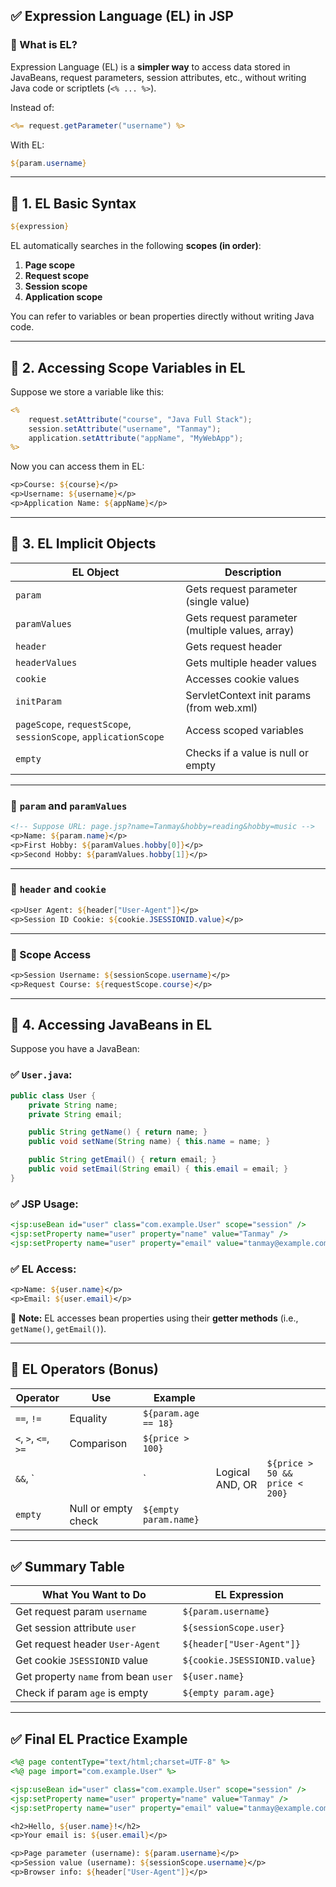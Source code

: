 
## ✅  Expression Language (EL) in JSP

### 🚀 What is EL?

Expression Language (EL) is a **simpler way** to access data stored in JavaBeans, request parameters, session attributes, etc., without writing Java code or scriptlets (`<% ... %>`).

Instead of:

```jsp
<%= request.getParameter("username") %>
```

With EL:

```jsp
${param.username}
```

---

## 🔹 1. EL **Basic Syntax**

```jsp
${expression}
```

EL automatically searches in the following **scopes (in order)**:

1. **Page scope**
2. **Request scope**
3. **Session scope**
4. **Application scope**

You can refer to variables or bean properties directly without writing Java code.

---

## 🔹 2. Accessing Scope Variables in EL

Suppose we store a variable like this:

```jsp
<%
    request.setAttribute("course", "Java Full Stack");
    session.setAttribute("username", "Tanmay");
    application.setAttribute("appName", "MyWebApp");
%>
```

Now you can access them in EL:

```jsp
<p>Course: ${course}</p>
<p>Username: ${username}</p>
<p>Application Name: ${appName}</p>
```

---

## 🔹 3. EL Implicit Objects

| EL Object                                                       | Description                                     |
| --------------------------------------------------------------- | ----------------------------------------------- |
| `param`                                                         | Gets request parameter (single value)           |
| `paramValues`                                                   | Gets request parameter (multiple values, array) |
| `header`                                                        | Gets request header                             |
| `headerValues`                                                  | Gets multiple header values                     |
| `cookie`                                                        | Accesses cookie values                          |
| `initParam`                                                     | ServletContext init params (from web.xml)       |
| `pageScope`, `requestScope`, `sessionScope`, `applicationScope` | Access scoped variables                         |
| `empty`                                                         | Checks if a value is null or empty              |

---

### 🔸 `param` and `paramValues`

```jsp
<!-- Suppose URL: page.jsp?name=Tanmay&hobby=reading&hobby=music -->
<p>Name: ${param.name}</p>
<p>First Hobby: ${paramValues.hobby[0]}</p>
<p>Second Hobby: ${paramValues.hobby[1]}</p>
```

---

### 🔸 `header` and `cookie`

```jsp
<p>User Agent: ${header["User-Agent"]}</p>
<p>Session ID Cookie: ${cookie.JSESSIONID.value}</p>
```

---

### 🔸 Scope Access

```jsp
<p>Session Username: ${sessionScope.username}</p>
<p>Request Course: ${requestScope.course}</p>
```

---

## 🔹 4. Accessing JavaBeans in EL

Suppose you have a JavaBean:

### ✅ `User.java`:

```java
public class User {
    private String name;
    private String email;

    public String getName() { return name; }
    public void setName(String name) { this.name = name; }

    public String getEmail() { return email; }
    public void setEmail(String email) { this.email = email; }
}
```

### ✅ JSP Usage:

```jsp
<jsp:useBean id="user" class="com.example.User" scope="session" />
<jsp:setProperty name="user" property="name" value="Tanmay" />
<jsp:setProperty name="user" property="email" value="tanmay@example.com" />
```

### ✅ EL Access:

```jsp
<p>Name: ${user.name}</p>
<p>Email: ${user.email}</p>
```

🧠 **Note:** EL accesses bean properties using their **getter methods** (i.e., `getName()`, `getEmail()`).

---

## 🔸 EL Operators (Bonus)

| Operator             | Use                 | Example               |                 |                                |
| -------------------- | ------------------- | --------------------- | --------------- | ------------------------------ |
| `==`, `!=`           | Equality            | `${param.age == 18}`  |                 |                                |
| `<`, `>`, `<=`, `>=` | Comparison          | `${price > 100}`      |                 |                                |
| `&&`, \`             |                     | \`                    | Logical AND, OR | `${price > 50 && price < 200}` |
| `empty`              | Null or empty check | `${empty param.name}` |                 |                                |

---

## ✅ Summary Table

| What You Want to Do                  | EL Expression                |
| ------------------------------------ | ---------------------------- |
| Get request param `username`         | `${param.username}`          |
| Get session attribute `user`         | `${sessionScope.user}`       |
| Get request header `User-Agent`      | `${header["User-Agent"]}`    |
| Get cookie `JSESSIONID` value        | `${cookie.JSESSIONID.value}` |
| Get property `name` from bean `user` | `${user.name}`               |
| Check if param `age` is empty        | `${empty param.age}`         |

---

## ✅ Final EL Practice Example

```jsp
<%@ page contentType="text/html;charset=UTF-8" %>
<%@ page import="com.example.User" %>

<jsp:useBean id="user" class="com.example.User" scope="session" />
<jsp:setProperty name="user" property="name" value="Tanmay" />
<jsp:setProperty name="user" property="email" value="tanmay@example.com" />

<h2>Hello, ${user.name}!</h2>
<p>Your email is: ${user.email}</p>

<p>Page parameter (username): ${param.username}</p>
<p>Session value (username): ${sessionScope.username}</p>
<p>Browser info: ${header["User-Agent"]}</p>
```


